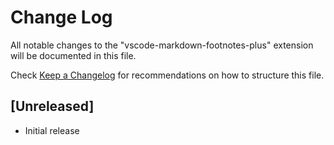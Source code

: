 # Change Log

All notable changes to the "vscode-markdown-footnotes-plus" extension will be documented in this file.

Check [Keep a Changelog](http://keepachangelog.com/) for recommendations on how to structure this file.

## [Unreleased]

- Initial release